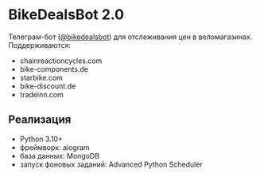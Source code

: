 # BikeDealsBot 2.0
Телеграм-бот ([@bikedealsbot](https://t.me/bikedealsbot)) для отслеживания цен в веломагазинах. Поддерживаются:
* chainreactioncycles.com
* bike-components.de
* starbike.com
* bike-discount.de
* tradeinn.com

## Реализация
* Python 3.10+
* фреймворк: aiogram
* база данных: MongoDB
* запуск фоновых заданий: Advanced Python Scheduler